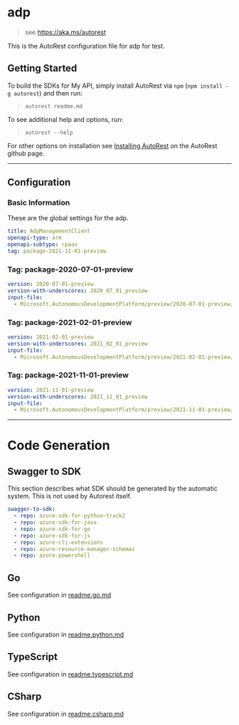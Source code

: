 # adp

> see https://aka.ms/autorest

This is the AutoRest configuration file for adp for test.

## Getting Started

To build the SDKs for My API,   simply install AutoRest via `npm` (`npm install -g autorest`) and then  run:

> `autorest readme.md`

To see additional help and options, run:

> `autorest --help`

For other options on installation see [Installing AutoRest](https://aka.ms/autorest/install) on the AutoRest github page.

---

## Configuration

### Basic Information

These are the global settings for the adp.

```yaml
title: AdpManagementClient
openapi-type: arm
openapi-subtype: rpaas
tag: package-2021-11-01-preview
```

### Tag: package-2020-07-01-preview

```yaml $(tag) == 'package-2020-07-01-preview'
version: 2020-07-01-preview
version-with-underscores: 2020_07_01_preview
input-file:
  - Microsoft.AutonomousDevelopmentPlatform/preview/2020-07-01-preview/adp.json
```

### Tag: package-2021-02-01-preview

```yaml $(tag) == 'package-2021-02-01-preview'
version: 2021-02-01-preview
version-with-underscores: 2021_02_01_preview
input-file:
  - Microsoft.AutonomousDevelopmentPlatform/preview/2021-02-01-preview/adp.json
```

### Tag: package-2021-11-01-preview

```yaml $(tag) == 'package-2021-11-01-preview'
version: 2021-11-01-preview
version-with-underscores: 2021_11_01_preview
input-file:
  - Microsoft.AutonomousDevelopmentPlatform/preview/2021-11-01-preview/adp.json
```

---

# Code Generation

## Swagger to SDK

This section describes what SDK should be generated by the automatic system.
This is not used by Autorest itself.

```yaml $(swagger-to-sdk)
swagger-to-sdk:
  - repo: azure-sdk-for-python-track2
  - repo: azure-sdk-for-java
  - repo: azure-sdk-for-go
  - repo: azure-sdk-for-js
  - repo: azure-cli-extensions
  - repo: azure-resource-manager-schemas
  - repo: azure-powershell
```

## Go

See configuration in [readme.go.md](./readme.go.md)

## Python

See configuration in [readme.python.md](./readme.python.md)

## TypeScript

See configuration in [readme.typescript.md](./readme.typescript.md)

## CSharp

See configuration in [readme.csharp.md](./readme.csharp.md)

